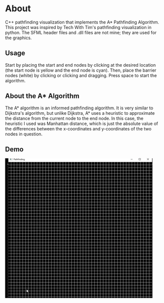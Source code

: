 # About
C++ pathfinding visualization that implements the A* Pathfinding Algorithm. This project was inspired by Tech With Tim's pathfinding visualization in python. The SFML header files and .dll files are not mine; they are used for the graphics.

## Usage
Start by placing the start and end nodes by clicking at the desired location (the start node is yellow and the end node is cyan). Then, place the barrier nodes (white) by clicking or clicking and dragging. Press space to start the algorithm.

## About the A* Algorithm
The A* algorithm is an informed pathfinding algorithm. It is very similar to Dijkstra's algorithm, but unlike Dijkstra, A* uses a heuristic to approximate the distance from the current node to the end node. In this case, the heuristic I used was Manhattan distance, which is just the absolute value of the differences between the x-coordinates and y-coordinates of the two nodes in question. 

## Demo
![GIF Demo](demo.gif)